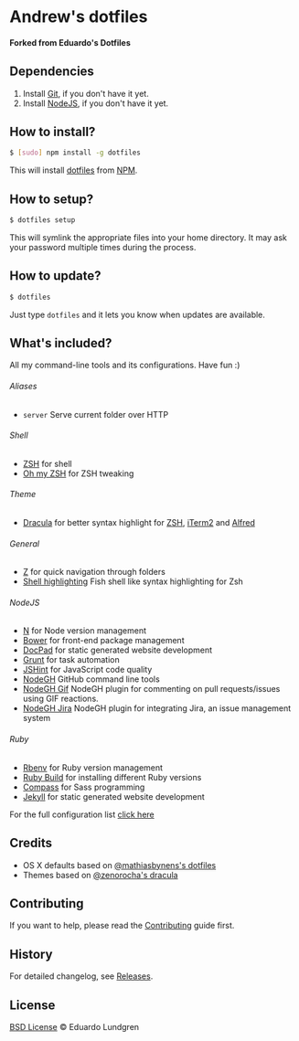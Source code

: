 # Andrew's dotfiles
#### Forked from Eduardo's Dotfiles

## Dependencies

1. Install [Git](http://git-scm.com), if you don't have it yet.
2. Install [NodeJS](http://nodejs.org/download/), if you don't have it yet.

## How to install?

```sh
$ [sudo] npm install -g dotfiles
```

This will install [dotfiles](http://npmjs.org/dotfiles) from [NPM](http://npmjs.org).

## How to setup?

```sh
$ dotfiles setup
```

This will symlink the appropriate files into your home directory. It may ask your password multiple times during the process.

## How to update?

```sh
$ dotfiles
```

Just type `dotfiles` and it lets you know when updates are available.

## What's included?

All my command-line tools and its configurations. Have fun :)

###### Aliases

* `server` Serve current folder over HTTP

###### Shell

* [ZSH](http://www.zsh.org/) for shell
* [Oh my ZSH](https://github.com/robbyrussell/oh-my-zsh) for ZSH tweaking

###### Theme

* [Dracula](https://github.com/zenorocha/dracula-theme) for better syntax highlight for [ZSH](http://www.zsh.org/), [iTerm2](http://www.iterm2.com/) and [Alfred](http://www.alfredapp.com/)

###### General

* [Z](https://github.com/rupa/z/) for quick navigation through folders
* [Shell highlighting](https://github.com/zsh-users/zsh-syntax-highlighting) Fish shell like syntax highlighting for Zsh

###### NodeJS

* [N](https://github.com/visionmedia/n) for Node version management
* [Bower](http://bower.io/) for front-end package management
* [DocPad](http://docpad.org/) for static generated website development
* [Grunt](http://gruntjs.com/) for task automation
* [JSHint](http://www.jshint.com/) for JavaScript code quality
* [NodeGH](http://www.nodegh.io/) GitHub command line tools
* [NodeGH Gif](https://github.com/node-gh/gh-gif) NodeGH plugin for commenting on pull requests/issues using GIF reactions.
* [NodeGH Jira](https://github.com/node-gh/gh-jira) NodeGH plugin for integrating Jira, an issue management system

###### Ruby

* [Rbenv](https://github.com/sstephenson/rbenv) for Ruby version management
* [Ruby Build](https://github.com/sstephenson/ruby-build) for installing different Ruby versions
* [Compass](http://compass-style.org/) for Sass programming
* [Jekyll](http://jekyllrb.com/) for static generated website development


For the full configuration list [click here](https://github.com/eduardolundgren/dotfiles/blob/master/templates/.osx)

## Credits

* OS X defaults based on [@mathiasbynens's dotfiles](https://github.com/mathiasbynens/dotfiles)
* Themes based on [@zenorocha's dracula](https://github.com/zenorocha/dracula-theme)

## Contributing

If you want to help, please read the [Contributing](https://github.com/eduardolundgren/dotfiles/blob/master/CONTRIBUTING.md) guide first.

## History

For detailed changelog, see [Releases](https://github.com/eduardolundgren/dotfiles/releases).

## License

[BSD License](https://github.com/eduardolundgren/dotfiles/blob/master/LICENSE.md) © Eduardo Lundgren